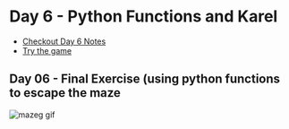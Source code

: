 # Day 6 - Python Functions and Karel

- [Checkout Day 6 Notes](day06_notes.md)
- [Try the game](https://reeborg.ca/reeborg.html?lang=en&mode=python&menu=worlds%2Fmenus%2Freeborg_intro_en.json&name=Maze&url=worlds%2Ftutorial_en%2Fmaze1.json)


## Day 06 - Final Exercise (using python functions to escape the maze
![mazeg gif](maze.gif)
